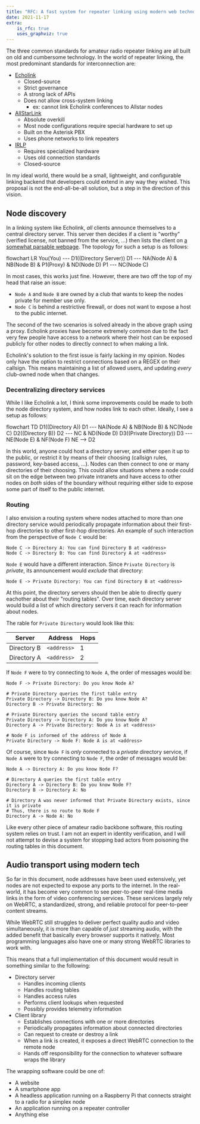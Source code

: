 ```yaml
---
title: "RFC: A fast system for repeater linking using modern web technology"
date: 2021-11-17
extra:
    is_rfc: true
    uses_graphviz: true
---
```


The three common standards for amateur radio repeater linking are all built on old and cumbersome technology. In the world of repeater linking, the most predominant standards for interconnection are:

- [Echolink](https://secure.echolink.org/)
  - Closed-source
  - Strict governance
  - A strong lack of APIs
  - Does not allow cross-system linking
    - ex: cannot link Echolink conferences to Allstar nodes
- [AllStarLink](https://allstarlink.org/)
  - Absolute overkill
  - Most node configurations require special hardware to set up
  - Built on the Asterisk PBX
  - Uses phone networks to link repeaters
- [IRLP](http://www.irlp.net/)
  - Requires specialized hardware
  - Uses old connection standards
  - Closed-source

In my ideal world, there would be a small, lightweight, and configurable linking backend that developers could extend in any way they wished. This proposal is not the end-all-be-all solution, but a step in the direction of this vision.

## Node discovery 

In a linking system like Echolink, *all* clients announce themselves to a central directory server. This server then decides if a client is "worthy" (verified license, not banned from the service, ...) then lists the client on [a somewhat parsable webpage](https://secure.echolink.org/logins.jsp). The topology for such a setup is as follows:

<div class="mermaid">
flowchart LR
    You(You) --- D1((Directory Server))
    D1 --- NA(Node A) & NB(Node B) & P1(Proxy) & ND(Node D)
    P1 --- NC(Node C)
</div>

In most cases, this works just fine. However, there are two off the top of my head that raise an issue:

- `Node A` and `Node B` are owned by a club that wants to keep the nodes private for member use only.
- `Node C` is behind a restrictive firewall, or does not want to expose a host to the public internet.

The second of the two scenarios is solved already in the above graph using a proxy. Echolink proxies have become extremely common due to the fact very few people have access to a network where their host can be exposed publicly for other nodes to directly connect to when making a link.

Echolink's solution to the first issue is fairly lacking in my opinion. Nodes only have the option to restrict connections based on a REGEX on their callsign. This means maintaining a list of allowed users, and updating *every* club-owned node when that changes.

### Decentralizing directory services

While I like Echolink a lot, I think some improvements could be made to both the node directory system, and how nodes link to each other. Ideally, I see a setup as follows:

<div class="mermaid">
flowchart TD
    D1((Directory A))
    D1 --- NA(Node A) & NB(Node B) & NC(Node C)
    D2((Directory B))
    D2 --- NC & ND(Node D)
    D3((Private Directory))
    D3 --- NE(Node E) & NF(Node F)
    NE --> D2
</div>

In this world, anyone could host a directory server, and either open it up to the public, or restrict it by means of their choosing (callsign rules, password, key-based access, ...). Nodes can then connect to one or many directories of their choosing. This could allow situations where a node could sit on the edge between two private intranets and have access to other nodes on *both* sides of the boundary without requiring either side to expose some part of itself to the public internet.

### Routing

I also envision a routing system where nodes attached to more than one directory service would periodically propagate information about their first-hop directories to other first-hop directories. An example of such interaction from the perspective of `Node C` would be:

```text
Node C -> Directory A: You can find Directory B at <address>
Node C -> Directory B: You can find Directory A at <address>
```

`Node E` would have a different interaction. Since `Private Directory` is *private*, its announcement would *exclude* that directory:

```text
Node E -> Private Directory: You can find Directory B at <address>
```

At this point, the directory servers should then be able to directly query eachother about their "routing tables". Over time, each directory server would build a list of which directory servers it can reach for information about nodes.

The rable for `Private Directory` would look like this:

| Server      | Address     | Hops |
|-------------|-------------|------|
| Directory B | `<address>` | 1    |
| Directory A | `<address>` | 2    |

If `Node F` were to try connecting to `Node A`, the order of messages would be:

```text
Node F -> Private Directory: Do you know Node A?

# Private Directory queries the first table entry
Private Directory -> Directory B: Do you know Node A?
Directory B -> Private Directory: No

# Private Directory queries the second table entry
Private Directory -> Directory A: Do you know Node A?
Directory A -> Private Directory: Node A is at <address>

# Node F is informed of the address of Node A
Private Directory -> Node F: Node A is at <address>
```

Of course, since `Node F` is *only* connected to a *private* directory service, if `Node A` were to try connecting to `Node F`, the order of messages would be:

```text
Node A -> Directory A: Do you know Node F?

# Directory A queries the first table entry
Directory A -> Directory B: Do you know Node F?
Directory B -> Directory A: No

# Directory A was never informed that Private Directory exists, since it is private
# Thus, there is no route to Node F
Directory A -> Node A: No
```

Like every other piece of amateur radio backbone software, this routing system relies on trust. I am not an expert in identity verification, and I will not attempt to devise a system for stopping bad actors from poisoning the routing tables in this document.

## Audio transport using modern tech

So far in this document, node addresses have been used extensively, yet nodes are not expected to expose any ports to the internet. In the real-world, it has become very common to see peer-to-peer real-time media links in the form of video conferencing services. These services largely rely on WebRTC, a standardized, strong, and reliable protocol for peer-to-peer content streams.

While WebRTC still struggles to deliver perfect quality audio and video simultaneously, it is more than capable of *just* streaming audio, with the added benefit that basically every browser supports it natively. Most programming languages also have one or many strong WebRTC libraries to work with.

This means that a full implementation of this document would result in something similar to the following:

- Directory server
  - Handles incoming clients
  - Handles routing tables
  - Handles access rules
  - Performs client lookups when requested
  - Possibly provides telemetry information
- Client library
  - Establishes connections with one or more directories
  - Periodically propagates information about connected directories
  - Can request to create or destroy a link
  - When a link is created, it exposes a direct WebRTC connection to the remote node
  - Hands off responsibility for the connection to whatever software wraps the library

The wrapping software could be one of:

- A website
- A smartphone app
- A headless application running on a Raspberry Pi that connects straight to a radio for a simplex node
- An application running on a repeater controller
- Anything else